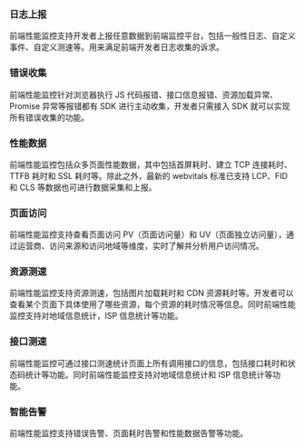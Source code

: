 ### 日志上报
前端性能监控支持开发者上报任意数据到前端监控平台，包括一般性日志、自定义事件、自定义测速等。用来满足前端开发者日志收集的诉求。

### 错误收集
前端性能监控针对浏览器执行 JS 代码报错、接口信息报错、资源加载异常、Promise 异常等报错都有 SDK 进行主动收集，开发者只需接入 SDK 就可以实现所有错误收集的功能。

### 性能数据
前端性能监控包括众多页面性能数据，其中包括首屏耗时、建立 TCP 连接耗时、TTFB 耗时和 SSL 耗时等。除此之外，最新的 webvitals 标准已支持 LCP、FID 和 CLS 等数据也可进行数据采集和上报。

### 页面访问
前端性能监控支持查看页面访问 PV（页面访问量）和 UV（页面独立访问量），通过运营商、访问来源和访问地域等维度，实时了解并分析用户访问情况。

### 资源测速
前端性能监控支持资源测速，包括图片加载耗时和 CDN 资源耗时等。开发者可以查看某个页面下具体使用了哪些资源，每个资源的耗时情况等信息。同时前端性能监控支持对地域信息统计，ISP 信息统计等功能。

### 接口测速
前端性能监控可通过接口测速统计页面上所有调用接口的信息，包括接口耗时和状态码统计等功能。同时前端性能监控支持对地域信息统计和 ISP 信息统计等功能。

### 智能告警
前端性能监控支持错误告警、页面耗时告警和性能数据告警等功能。
